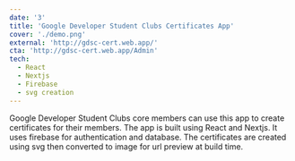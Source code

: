 ```yaml
---
date: '3'
title: 'Google Developer Student Clubs Certificates App'
cover: './demo.png'
external: 'http://gdsc-cert.web.app/'
cta: 'http://gdsc-cert.web.app/Admin'
tech:
  - React
  - Nextjs
  - Firebase
  - svg creation
---
```


Google Developer Student Clubs core members can use this app to create certificates for their members. The app is built using React and Nextjs. It uses firebase for authentication and database. The certificates are created using svg then converted to image for url preview at build time.
